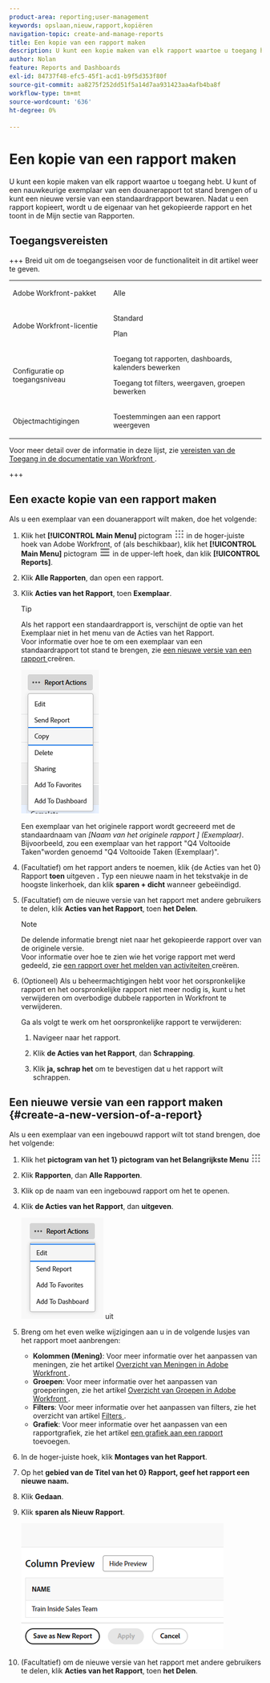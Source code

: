 ```yaml
---
product-area: reporting;user-management
keywords: opslaan,nieuw,rapport,kopiëren
navigation-topic: create-and-manage-reports
title: Een kopie van een rapport maken
description: U kunt een kopie maken van elk rapport waartoe u toegang hebt. U kunt of een nauwkeurige exemplaar van een douanerapport tot stand brengen of u kunt een nieuwe versie van een standaardrapport bewaren. Nadat u een rapport kopieert, wordt u de eigenaar van het gekopieerde rapport en het toont in de Mijn sectie van Rapporten.
author: Nolan
feature: Reports and Dashboards
exl-id: 84737f48-efc5-45f1-acd1-b9f5d353f80f
source-git-commit: aa8275f252dd51f5a14d7aa931423aa4afb4ba8f
workflow-type: tm+mt
source-wordcount: '636'
ht-degree: 0%

---
```


# Een kopie van een rapport maken

<!-- Audited: 11/2024 -->

U kunt een kopie maken van elk rapport waartoe u toegang hebt. U kunt of een nauwkeurige exemplaar van een douanerapport tot stand brengen of u kunt een nieuwe versie van een standaardrapport bewaren. Nadat u een rapport kopieert, wordt u de eigenaar van het gekopieerde rapport en het toont in de Mijn sectie van Rapporten.

## Toegangsvereisten

+++ Breid uit om de toegangseisen voor de functionaliteit in dit artikel weer te geven. 

<table style="table-layout:auto"> 
 <col> 
 <col> 
 <tbody> 
  <tr> 
   <td role="rowheader">Adobe Workfront-pakket</td> 
   <td> <p>Alle</p> </td> 
  </tr> 
  <tr> 
   <td role="rowheader">Adobe Workfront-licentie</td> 
   <td> 
      <p>Standard</p>
      <p>Plan</p>
   </td>
  </tr> 
  <tr> 
   <td role="rowheader">Configuratie op toegangsniveau</td> 
   <td> <p>Toegang tot rapporten, dashboards, kalenders bewerken</p> <p>Toegang tot filters, weergaven, groepen bewerken</p> </td> 
  </tr> 
  <tr> 
   <td role="rowheader">Objectmachtigingen</td> 
   <td> <p>Toestemmingen aan een rapport weergeven</p>  </td> 
  </tr> 
 </tbody> 
</table>

Voor meer detail over de informatie in deze lijst, zie [ vereisten van de Toegang in de documentatie van Workfront ](/help/quicksilver/administration-and-setup/add-users/access-levels-and-object-permissions/access-level-requirements-in-documentation.md).

+++

## Een exacte kopie van een rapport maken

Als u een exemplaar van een douanerapport wilt maken, doe het volgende:

1. Klik het **[!UICONTROL Main Menu]** pictogram ![ Belangrijkste Menu ](/help/_includes/assets/main-menu-icon.png) in de hoger-juiste hoek van Adobe Workfront, of (als beschikbaar), klik het **[!UICONTROL Main Menu]** pictogram ![ Belangrijkste Menu ](/help/_includes/assets/main-menu-icon-left-nav.png) in de upper-left hoek, dan klik **[!UICONTROL Reports]**.

1. Klik **Alle Rapporten**, dan open een rapport.

1. Klik **Acties van het Rapport**, toen **Exemplaar**.

   >[!TIP]
   >
   >Als het rapport een standaardrapport is, verschijnt de optie van het Exemplaar niet in het menu van de Acties van het Rapport.\
   >Voor informatie over hoe te om een exemplaar van een standaardrapport tot stand te brengen, zie [ een nieuwe versie van een rapport ](#create-a-new-version-of-a-report) creëren.

   ![ het rapport van het Exemplaar ](assets/unshimmed-report-actions-copy.png)

   Een exemplaar van het originele rapport wordt gecreeerd met de standaardnaam van _[Naam van het originele rapport ] (Exemplaar)_. Bijvoorbeeld, zou een exemplaar van het rapport &quot;Q4 Voltooide Taken&quot;worden genoemd &quot;Q4 Voltooide Taken (Exemplaar)&quot;.

1. (Facultatief) om het rapport anders te noemen, klik {de Acties van het 0} Rapport **toen** uitgeven **.** Typ een nieuwe naam in het tekstvakje in de hoogste linkerhoek, dan klik **sparen + dicht** wanneer gebeëindigd.

1. (Facultatief) om de nieuwe versie van het rapport met andere gebruikers te delen, klik **Acties van het Rapport**, toen **het Delen**.

   >[!NOTE]
   >
   >De delende informatie brengt niet naar het gekopieerde rapport over van de originele versie.\
   >Voor informatie over hoe te zien wie het vorige rapport met werd gedeeld, zie [ een rapport over het melden van activiteiten ](../../../reports-and-dashboards/reports/report-usage/create-report-reporting-activities.md#identify) creëren.

1. (Optioneel) Als u beheermachtigingen hebt voor het oorspronkelijke rapport en het oorspronkelijke rapport niet meer nodig is, kunt u het verwijderen om overbodige dubbele rapporten in Workfront te verwijderen.

   Ga als volgt te werk om het oorspronkelijke rapport te verwijderen:

   1. Navigeer naar het rapport.

   1. Klik **de Acties van het Rapport**, dan **Schrapping**.

   1. Klik **ja, schrap het** om te bevestigen dat u het rapport wilt schrappen.

## Een nieuwe versie van een rapport maken {#create-a-new-version-of-a-report}

Als u een exemplaar van een ingebouwd rapport wilt tot stand brengen, doe het volgende:

1. Klik het **pictogram van het 1} pictogram van het Belangrijkste Menu** ![ in de hoger-juiste hoek van Adobe Workfront.](assets/main-menu-icon.png)

1. Klik **Rapporten**, dan **Alle Rapporten**.
1. Klik op de naam van een ingebouwd rapport om het te openen.
1. Klik **de Acties van het Rapport**, dan **uitgeven**.

   ![ geef rapport ](assets/unshimmed-report-actions-default-report.png) uit

1. Breng om het even welke wijzigingen aan u in de volgende lusjes van het rapport moet aanbrengen:

   * **Kolommen (Mening)**: Voor meer informatie over het aanpassen van meningen, zie het artikel [ Overzicht van Meningen in Adobe Workfront ](../../../reports-and-dashboards/reports/reporting-elements/views-overview.md).
   * **Groepen**: Voor meer informatie over het aanpassen van groeperingen, zie het artikel [ Overzicht van Groepen in Adobe Workfront ](../../../reports-and-dashboards/reports/reporting-elements/groupings-overview.md).
   * **Filters**: Voor meer informatie over het aanpassen van filters, zie het overzicht van artikel [ Filters ](../../../reports-and-dashboards/reports/reporting-elements/filters-overview.md).
   * **Grafiek**: Voor meer informatie over het aanpassen van een rapportgrafiek, zie het artikel [ een grafiek aan een rapport ](../../../reports-and-dashboards/reports/creating-and-managing-reports/add-chart-report.md) toevoegen.

1. In de hoger-juiste hoek, klik **Montages van het Rapport**.
1. Op het **gebied van de Titel van het 0} Rapport, geef het rapport een nieuwe naam.**
1. Klik **Gedaan**.
1. Klik **sparen als Nieuw Rapport**.

   ![ sparen als nieuw rapport ](assets/unshimmed-save-as-new-report.png)

1. (Facultatief) om de nieuwe versie van het rapport met andere gebruikers te delen, klik **Acties van het Rapport**, toen **het Delen**.
